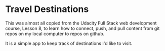 # Travel Destinations
This was almost all copied from the Udacity Full Stack web development course, Lesson 8, to learn how to connect, push, and pull content from git repos on my local computer to repos on github. 

It is a simple app to keep track of destinations I'd like to visit.
